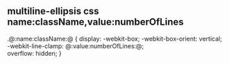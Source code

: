 
multiline-ellipsis
css
name:className,value:numberOfLines
---
.@:name:className:@ {
    display: -webkit-box;
    -webkit-box-orient: vertical; 
    -webkit-line-clamp: @:value:numberOfLines:@;    
    overflow: hidden;
}
